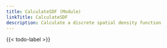 ```yaml
---
title: CalculateSDF (Module)
linkTitle: CalculateSDF
description: Calculate a discrete spatial density function
---
```


{{< todo-label >}}
